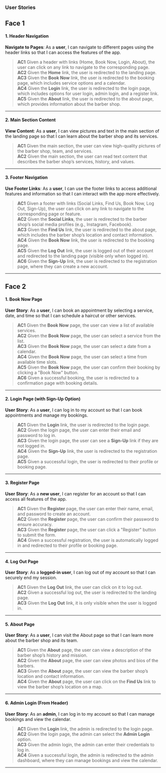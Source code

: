 ### User Stories

## Face 1

#### 1. Header Navigation
**Navigate to Pages**: As a **user**, I can navigate to different pages using the header links so that I can access the features of the app.  
> **AC1** Given a header with links (Home, Book Now, Login, About), the user can click on any link to navigate to the corresponding page.  
> **AC2** Given the **Home** link, the user is redirected to the landing page.  
> **AC3** Given the **Book Now** link, the user is redirected to the booking page, which includes service options and a calendar.  
> **AC4** Given the **Login** link, the user is redirected to the login page, which includes options for user login, admin login, and a register link.  
> **AC5** Given the **About** link, the user is redirected to the about page, which provides information about the barber shop.  

---

#### 2. Main Section Content
**View Content**: As a **user**, I can view pictures and text in the main section of the landing page so that I can learn about the barber shop and its services.  
> **AC1** Given the main section, the user can view high-quality pictures of the barber shop, team, and services.  
> **AC2** Given the main section, the user can read text content that describes the barber shop’s services, history, and values.  

---

#### 3. Footer Navigation
**Use Footer Links**: As a **user**, I can use the footer links to access additional features and information so that I can interact with the app more effectively.  
> **AC1** Given a footer with links (Social Links, Find Us, Book Now, Log Out, Sign-Up), the user can click on any link to navigate to the corresponding page or feature.  
> **AC2** Given the **Social Links**, the user is redirected to the barber shop’s social media profiles (e.g., Instagram, Facebook).  
> **AC3** Given the **Find Us** link, the user is redirected to the about page, which includes the barber shop’s location and contact information.  
> **AC4** Given the **Book Now** link, the user is redirected to the booking page.  
> **AC5** Given the **Log Out** link, the user is logged out of their account and redirected to the landing page (visible only when logged in).  
> **AC6** Given the **Sign-Up** link, the user is redirected to the registration page, where they can create a new account.  

---

## Face 2

#### 1. Book Now Page
**User Story**: As a **user**, I can book an appointment by selecting a service, date, and time so that I can schedule a haircut or other services.  
> **AC1** Given the **Book Now** page, the user can view a list of available services.  
> **AC2** Given the **Book Now** page, the user can select a service from the list.  
> **AC3** Given the **Book Now** page, the user can select a date from a calendar.  
> **AC4** Given the **Book Now** page, the user can select a time from available time slots.  
> **AC5** Given the **Book Now** page, the user can confirm their booking by clicking a "Book Now" button.  
> **AC6** Given a successful booking, the user is redirected to a confirmation page with booking details.  

---

#### 2. Login Page (with Sign-Up Option)
**User Story**: As a **user**, I can log in to my account so that I can book appointments and manage my bookings.  
> **AC1** Given the **Login** link, the user is redirected to the login page.  
> **AC2** Given the login page, the user can enter their email and password to log in.  
> **AC3** Given the login page, the user can see a **Sign-Up** link if they are not logged in.  
> **AC4** Given the **Sign-Up** link, the user is redirected to the registration page.  
> **AC5** Given a successful login, the user is redirected to their profile or booking page.  

---

#### 3. Register Page
**User Story**: As a **new user**, I can register for an account so that I can access all features of the app.  
> **AC1** Given the **Register** page, the user can enter their name, email, and password to create an account.  
> **AC2** Given the **Register** page, the user can confirm their password to ensure accuracy.  
> **AC3** Given the **Register** page, the user can click a "Register" button to submit the form.  
> **AC4** Given a successful registration, the user is automatically logged in and redirected to their profile or booking page.  

---

#### 4. Log Out Page
**User Story**: As a **logged-in user**, I can log out of my account so that I can securely end my session.  
> **AC1** Given the **Log Out** link, the user can click on it to log out.  
> **AC2** Given a successful log out, the user is redirected to the landing page.  
> **AC3** Given the **Log Out** link, it is only visible when the user is logged in.  

---

#### 5. About Page
**User Story**: As a **user**, I can visit the About page so that I can learn more about the barber shop and its team.  
> **AC1** Given the **About** page, the user can view a description of the barber shop’s history and mission.  
> **AC2** Given the **About** page, the user can view photos and bios of the barbers.  
> **AC3** Given the **About** page, the user can view the barber shop’s location and contact information.  
> **AC4** Given the **About** page, the user can click on the **Find Us** link to view the barber shop’s location on a map.  

---

#### 6. Admin Login (From Header)
**User Story**: As an **admin**, I can log in to my account so that I can manage bookings and view the calendar.  
> **AC1** Given the **Login** link, the admin is redirected to the login page.  
> **AC2** Given the login page, the admin can select the **Admin Login** option.  
> **AC3** Given the admin login, the admin can enter their credentials to log in.  
> **AC4** Given a successful login, the admin is redirected to the admin dashboard, where they can manage bookings and view the calendar.  

---

